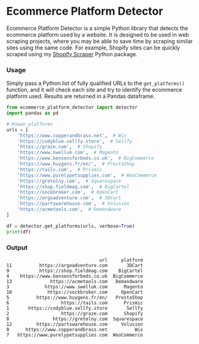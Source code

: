 # Ecommerce Platform Detector

Ecommerce Platform Detector is a simple Python library that detects the ecommerce platform used by a website. It is designed to be used in web scraping projects, where you may be able to save time by scraping similar sites using the same code. For example, Shopify sites can be quickly scraped using my [Shopify Scraper](https://github.com/practical-data-science/ShopifyScraper) Python package.

### Usage
Simply pass a Python list of fully qualified URLs to the `get_platforms()` function, and it will check each site and try to identify the ecommerce platform used. Results are returned in a Pandas dataframe. 

```python
from ecommerce_platform_detector import detector
import pandas as pd

# Known platforms
urls = [
    'https://www.copperandbrass.net',  # Wix
    'https://codyblue.sellfy.store',  # Sellfy
    'https://graze.com',  # Shopify
    'https://www.swelluk.com',  # Magento
    'https://www.bensonsforbeds.co.uk',  # BigCommerce
    'https://www.huygens.fr/en/',  # PrestaShop
    'https://tails.com',  # Prismic
    'https://www.purelypetsupplies.com',  # WooCommerce
    'https://gretelny.com',  # Squarespace
    'https://shop.fieldmag.com',  # BigCartel
    'https://sockbroker.com',  # OpenCart
    'https://argoadventure.com',  # 3DCart
    'https://partswarehouse.com',  # Volusion
    'https://acmetools.com',  # Demandware
]

df = detector.get_platforms(urls, verbose=True)
print(df)

```

### Output
                                      url     platform
    11          https://argoadventure.com       3DCart
    9           https://shop.fieldmag.com    BigCartel
    4    https://www.bensonsforbeds.co.uk  BigCommerce
    13              https://acmetools.com   Demandware
    3             https://www.swelluk.com      Magento
    10             https://sockbroker.com     OpenCart
    5          https://www.huygens.fr/en/   PrestaShop
    6                   https://tails.com      Prismic
    1       https://codyblue.sellfy.store       Sellfy
    2                   https://graze.com      Shopify
    8                https://gretelny.com  Squarespace
    12         https://partswarehouse.com     Volusion
    0      https://www.copperandbrass.net          Wix
    7   https://www.purelypetsupplies.com  WooCommerce


